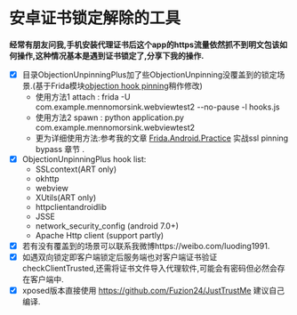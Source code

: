 # 安卓证书锁定解除的工具

**经常有朋友问我,手机安装代理证书后这个app的https流量依然抓不到明文包该如何操作,这种情况基本是遇到证书锁定了,分享下我的操作.**

- [x] 目录ObjectionUnpinningPlus加了些ObjectionUnpinning没覆盖到的锁定场景.(基于Frida模块[objection hook pinning](https://github.com/sensepost/objection)稍作修改)
	- 使用方法1 attach : frida -U com.example.mennomorsink.webviewtest2 --no-pause -l hooks.js
	- 使用方法2 spawn : python application.py com.example.mennomorsink.webviewtest2
	- 更为详细使用方法:参考我的文章 [Frida.Android.Practice](https://github.com/WooyunDota/DroidDrops/2018/Frida.Android.Practice.md) 实战ssl pinning bypass 章节 .
- [x] ObjectionUnpinningPlus hook list:
	- SSLcontext(ART only)
	- okhttp
	- webview
	- XUtils(ART only)
	- httpclientandroidlib
	- JSSE
	- network\_security\_config (android 7.0+)
	- Apache Http client (support partly)
- [x] 若有没有覆盖到的场景可以联系我微博https://weibo.com/luoding1991.
- [x] 如遇双向锁定即客户端锁定后服务端也对客户端证书验证checkClientTrusted,还需将证书文件导入代理软件,可能会有密码但必然会存在客户端中.
- [x] xposed版本直接使用 https://github.com/Fuzion24/JustTrustMe 建议自己编译.
